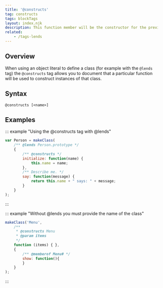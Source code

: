 ```yaml
---
title: '@constructs'
tag: constructs
tags: blockTags
layout: index.njk
description: This function member will be the constructor for the previous class.
related:
    - /tags-lends
---
```


## Overview

When using an object literal to define a class (for example with the `@lends` tag) the `@constructs`
tag allows you to document that a particular function will be used to construct instances of that
class.


## Syntax

`@constructs [<name>]`


## Examples

::: example "Using the @constructs tag with @lends"

```js
var Person = makeClass(
    /** @lends Person.prototype */
    {
        /** @constructs */
        initialize: function(name) {
            this.name = name;
        },
        /** Describe me. */
        say: function(message) {
            return this.name + " says: " + message;
        }
    }
);
```
:::

::: example "Without @lends you must provide the name of the class"

```js
makeClass('Menu',
    /**
     * @constructs Menu
     * @param items
     */
    function (items) { },
    {
        /** @memberof Menu# */
        show: function(){
        }
    }
);
```
:::
